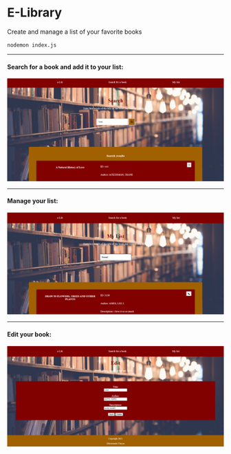 # E-Library
Create and manage a list of your favorite books

```console
nodemon index.js
```
***
#### Search for a book and add it to your list:
![](images/search.PNG)

***
#### Manage your list:

![](images/my_list.PNG)

***
#### Edit your book:

![](images/edit.PNG)
